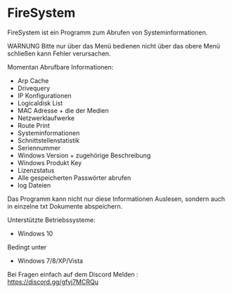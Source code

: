 # FireSystem
FireSystem ist ein Programm zum Abrufen von Systeminformationen.

WARNUNG
Bitte nur über das Menü bedienen nicht über das obere Menü schließen kann Fehler verursachen.


Momentan Abrufbare Informationen:

- Arp Cache
- Drivequery
- IP Konfigurationen
- Logicaldisk List
- MAC Adresse + die der Medien
- Netzwerklaufwerke
- Route Print
- Systeminformationen
- Schnittstellenstatistik
- Seriennummer
- Windows Version + zugehörige Beschreibung
- Windows Produkt Key
- Lizenzstatus
- Alle gespeicherten Passwörter abrufen
- log Dateien

Das Programm kann nicht nur diese Informationen Auslesen, sondern auch in einzelne txt Dokumente abspeichern.

Unterstützte Betriebssysteme:
 - Windows 10

Bedingt unter
 - Windows 7/8/XP/Vista

Bei Fragen einfach auf dem Discord Melden :
https://discord.gg/gfvj7MCRQu
